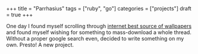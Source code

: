 +++
title = "Parrhasius"
tags = ["ruby", "go"]
categories = ["projects"]
draft = true
+++

One day I found myself scrolling through [internet best source of wallpapers](https://4chan.org/wg) and found myself wishing for something to mass-download a whole thread.
Without a proper google search even, decided to write something on my own. Presto! A new project.
